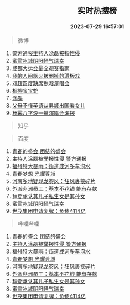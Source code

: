 <div align="center"><h2>实时热搜榜</h2><h4>2023-07-29 16:57:01</h4></div>

> 微博  

1. [警方通报主持人涂磊被指性侵](https://s.weibo.com/weibo?q=%23%E8%AD%A6%E6%96%B9%E9%80%9A%E6%8A%A5%E4%B8%BB%E6%8C%81%E4%BA%BA%E6%B6%82%E7%A3%8A%E8%A2%AB%E6%8C%87%E6%80%A7%E4%BE%B5%23&t=31&band_rank=1&Refer=top)<br />
2. [蜜雪冰城阴阳怪气瑞幸](https://s.weibo.com/weibo?q=%23%E8%9C%9C%E9%9B%AA%E5%86%B0%E5%9F%8E%E9%98%B4%E9%98%B3%E6%80%AA%E6%B0%94%E7%91%9E%E5%B9%B8%23&t=31&band_rank=2&Refer=top)<br />
3. [成都大运会最全观赛指南](https://s.weibo.com/weibo?q=%23%E6%88%90%E9%83%BD%E5%A4%A7%E8%BF%90%E4%BC%9A%E6%9C%80%E5%85%A8%E8%A7%82%E8%B5%9B%E6%8C%87%E5%8D%97%23&t=31&band_rank=3&Refer=top)<br />
4. [我的人间烟火被删掉的滑板戏](https://s.weibo.com/weibo?q=%23%E6%88%91%E7%9A%84%E4%BA%BA%E9%97%B4%E7%83%9F%E7%81%AB%E8%A2%AB%E5%88%A0%E6%8E%89%E7%9A%84%E6%BB%91%E6%9D%BF%E6%88%8F%23&t=31&band_rank=4&Refer=top)<br />
5. [邓超四度缺席鹿晗演唱会](https://s.weibo.com/weibo?q=%23%E9%82%93%E8%B6%85%E5%9B%9B%E5%BA%A6%E7%BC%BA%E5%B8%AD%E9%B9%BF%E6%99%97%E6%BC%94%E5%94%B1%E4%BC%9A%23&t=31&band_rank=5&Refer=top)<br />
6. [相柳宝宝蛇](https://s.weibo.com/weibo?q=%E7%9B%B8%E6%9F%B3%E5%AE%9D%E5%AE%9D%E8%9B%87&t=31&band_rank=6&Refer=top)<br />
7. [涂磊](https://s.weibo.com/weibo?q=%E6%B6%82%E7%A3%8A&t=31&band_rank=7&Refer=top)<br />
8. [父母不懂英语从县城出国看女儿](https://s.weibo.com/weibo?q=%23%E7%88%B6%E6%AF%8D%E4%B8%8D%E6%87%82%E8%8B%B1%E8%AF%AD%E4%BB%8E%E5%8E%BF%E5%9F%8E%E5%87%BA%E5%9B%BD%E7%9C%8B%E5%A5%B3%E5%84%BF%23&t=31&band_rank=8&Refer=top)<br />
9. [杨幂八字没一撇演唱会海报](https://s.weibo.com/weibo?q=%23%E6%9D%A8%E5%B9%82%E5%85%AB%E5%AD%97%E6%B2%A1%E4%B8%80%E6%92%87%E6%BC%94%E5%94%B1%E4%BC%9A%E6%B5%B7%E6%8A%A5%23&t=31&band_rank=9&Refer=top)<br />

> 知乎  


> 百度  

1. [青春的盛会 团结的盛会](https://www.baidu.com/s?wd=%E9%9D%92%E6%98%A5%E7%9A%84%E7%9B%9B%E4%BC%9A+%E5%9B%A2%E7%BB%93%E7%9A%84%E7%9B%9B%E4%BC%9A&sa=fyb_news&rsv_dl=fyb_news)<br />
2. [主持人涂磊被举报性侵 警方通报](https://www.baidu.com/s?wd=%E4%B8%BB%E6%8C%81%E4%BA%BA%E6%B6%82%E7%A3%8A%E8%A2%AB%E4%B8%BE%E6%8A%A5%E6%80%A7%E4%BE%B5+%E8%AD%A6%E6%96%B9%E9%80%9A%E6%8A%A5&sa=fyb_news&rsv_dl=fyb_news)<br />
3. [福州特大暴雨：街道成河多车泡水](https://www.baidu.com/s?wd=%E7%A6%8F%E5%B7%9E%E7%89%B9%E5%A4%A7%E6%9A%B4%E9%9B%A8%EF%BC%9A%E8%A1%97%E9%81%93%E6%88%90%E6%B2%B3%E5%A4%9A%E8%BD%A6%E6%B3%A1%E6%B0%B4&sa=fyb_news&rsv_dl=fyb_news)<br />
4. [青春梦想 光耀蓉城](https://www.baidu.com/s?wd=%E9%9D%92%E6%98%A5%E6%A2%A6%E6%83%B3+%E5%85%89%E8%80%80%E8%93%89%E5%9F%8E&sa=fyb_news&rsv_dl=fyb_news)<br />
5. [河南多地疑现龙卷风：狂风裹挟碎片](https://www.baidu.com/s?wd=%E6%B2%B3%E5%8D%97%E5%A4%9A%E5%9C%B0%E7%96%91%E7%8E%B0%E9%BE%99%E5%8D%B7%E9%A3%8E%EF%BC%9A%E7%8B%82%E9%A3%8E%E8%A3%B9%E6%8C%9F%E7%A2%8E%E7%89%87&sa=fyb_news&rsv_dl=fyb_news)<br />
6. [外派非洲员工：基本不花钱 能有存款](https://www.baidu.com/s?wd=%E5%A4%96%E6%B4%BE%E9%9D%9E%E6%B4%B2%E5%91%98%E5%B7%A5%EF%BC%9A%E5%9F%BA%E6%9C%AC%E4%B8%8D%E8%8A%B1%E9%92%B1+%E8%83%BD%E6%9C%89%E5%AD%98%E6%AC%BE&sa=fyb_news&rsv_dl=fyb_news)<br />
7. [拜登承认其儿子私生女是其孙女](https://www.baidu.com/s?wd=%E6%8B%9C%E7%99%BB%E6%89%BF%E8%AE%A4%E5%85%B6%E5%84%BF%E5%AD%90%E7%A7%81%E7%94%9F%E5%A5%B3%E6%98%AF%E5%85%B6%E5%AD%99%E5%A5%B3&sa=fyb_news&rsv_dl=fyb_news)<br />
8. [蜜雪冰城阴阳怪气瑞幸](https://www.baidu.com/s?wd=%E8%9C%9C%E9%9B%AA%E5%86%B0%E5%9F%8E%E9%98%B4%E9%98%B3%E6%80%AA%E6%B0%94%E7%91%9E%E5%B9%B8&sa=fyb_news&rsv_dl=fyb_news)<br />
9. [世茂集团申请复牌：负债4114亿](https://www.baidu.com/s?wd=%E4%B8%96%E8%8C%82%E9%9B%86%E5%9B%A2%E7%94%B3%E8%AF%B7%E5%A4%8D%E7%89%8C%EF%BC%9A%E8%B4%9F%E5%80%BA4114%E4%BA%BF&sa=fyb_news&rsv_dl=fyb_news)<br />

> 哔哩哔哩  

1. [青春的盛会 团结的盛会](https://www.baidu.com/s?wd=%E9%9D%92%E6%98%A5%E7%9A%84%E7%9B%9B%E4%BC%9A+%E5%9B%A2%E7%BB%93%E7%9A%84%E7%9B%9B%E4%BC%9A&sa=fyb_news&rsv_dl=fyb_news)<br />
2. [主持人涂磊被举报性侵 警方通报](https://www.baidu.com/s?wd=%E4%B8%BB%E6%8C%81%E4%BA%BA%E6%B6%82%E7%A3%8A%E8%A2%AB%E4%B8%BE%E6%8A%A5%E6%80%A7%E4%BE%B5+%E8%AD%A6%E6%96%B9%E9%80%9A%E6%8A%A5&sa=fyb_news&rsv_dl=fyb_news)<br />
3. [福州特大暴雨：街道成河多车泡水](https://www.baidu.com/s?wd=%E7%A6%8F%E5%B7%9E%E7%89%B9%E5%A4%A7%E6%9A%B4%E9%9B%A8%EF%BC%9A%E8%A1%97%E9%81%93%E6%88%90%E6%B2%B3%E5%A4%9A%E8%BD%A6%E6%B3%A1%E6%B0%B4&sa=fyb_news&rsv_dl=fyb_news)<br />
4. [青春梦想 光耀蓉城](https://www.baidu.com/s?wd=%E9%9D%92%E6%98%A5%E6%A2%A6%E6%83%B3+%E5%85%89%E8%80%80%E8%93%89%E5%9F%8E&sa=fyb_news&rsv_dl=fyb_news)<br />
5. [河南多地疑现龙卷风：狂风裹挟碎片](https://www.baidu.com/s?wd=%E6%B2%B3%E5%8D%97%E5%A4%9A%E5%9C%B0%E7%96%91%E7%8E%B0%E9%BE%99%E5%8D%B7%E9%A3%8E%EF%BC%9A%E7%8B%82%E9%A3%8E%E8%A3%B9%E6%8C%9F%E7%A2%8E%E7%89%87&sa=fyb_news&rsv_dl=fyb_news)<br />
6. [外派非洲员工：基本不花钱 能有存款](https://www.baidu.com/s?wd=%E5%A4%96%E6%B4%BE%E9%9D%9E%E6%B4%B2%E5%91%98%E5%B7%A5%EF%BC%9A%E5%9F%BA%E6%9C%AC%E4%B8%8D%E8%8A%B1%E9%92%B1+%E8%83%BD%E6%9C%89%E5%AD%98%E6%AC%BE&sa=fyb_news&rsv_dl=fyb_news)<br />
7. [拜登承认其儿子私生女是其孙女](https://www.baidu.com/s?wd=%E6%8B%9C%E7%99%BB%E6%89%BF%E8%AE%A4%E5%85%B6%E5%84%BF%E5%AD%90%E7%A7%81%E7%94%9F%E5%A5%B3%E6%98%AF%E5%85%B6%E5%AD%99%E5%A5%B3&sa=fyb_news&rsv_dl=fyb_news)<br />
8. [蜜雪冰城阴阳怪气瑞幸](https://www.baidu.com/s?wd=%E8%9C%9C%E9%9B%AA%E5%86%B0%E5%9F%8E%E9%98%B4%E9%98%B3%E6%80%AA%E6%B0%94%E7%91%9E%E5%B9%B8&sa=fyb_news&rsv_dl=fyb_news)<br />
9. [世茂集团申请复牌：负债4114亿](https://www.baidu.com/s?wd=%E4%B8%96%E8%8C%82%E9%9B%86%E5%9B%A2%E7%94%B3%E8%AF%B7%E5%A4%8D%E7%89%8C%EF%BC%9A%E8%B4%9F%E5%80%BA4114%E4%BA%BF&sa=fyb_news&rsv_dl=fyb_news)<br />
